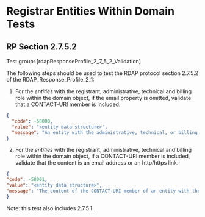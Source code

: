 # Registrar Entities Within Domain Tests

## RP Section 2.7.5.2 

Test group: [rdapResponseProfile_2_7_5_2_Validation]

The following steps should be used to test the RDAP protocol section 2.7.5.2 of the RDAP_Response_Profile_2_1:

1. For the _entities_ with the registrant, administrative, technical and billing role within the
domain object, if the email property is omitted, validate that a CONTACT-URI member is
included.
```json
{
  "code": -58000,
  "value": "<entity data structure>",
  "message": "An entity with the administrative, technical, or billing role without a CONTACT-URI member was found. See section 2.7.5.2 of the RDAP_Response_Profile_2_1."
}
```
2. For the _entities_ with the registrant, administrative, technical and billing role within the
    domain object, if a CONTACT-URI member is included, validate that the content is an
email address or an http/https link.
```json
{
"code": -58001,
"value": "<entity data structure>",
"message": "The content of the CONTACT-URI member of an entity with the administrative, technical, or billing role does not contain an email or http/https link. See section 2.7.5.2 of the RDAP_Response_Profile_2_1."
}
```
Note: this test also includes 2.7.5.1.


